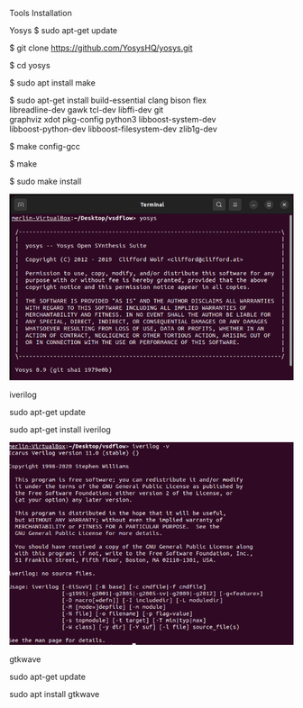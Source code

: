 Tools Installation

Yosys
$ sudo apt-get update

$ git clone https://github.com/YosysHQ/yosys.git

$ cd yosys

$ sudo apt install make 

$ sudo apt-get install build-essential clang bison flex \
 libreadline-dev gawk tcl-dev libffi-dev git \
 graphviz xdot pkg-config python3 libboost-system-dev \
 libboost-python-dev libboost-filesystem-dev zlib1g-dev
 
$ make config-gcc

$ make

$ sudo make install 

![My setup](Capture.PNG)


iverilog

sudo apt-get update

sudo apt-get install iverilog

![My setup](Capture1.PNG)

gtkwave

sudo apt-get update

sudo apt install gtkwave
